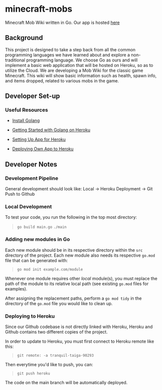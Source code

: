 # minecraft-mobs
Minecraft Mob Wiki written in Go. Our app is hosted [here](https://tranquil-taiga-90293.herokuapp.com/)

## Background
This project is designed to take a step back from all the common programming languages we have learned about and explore a non-traditional programming language. We choose Go as ours and will implement a basic web application that will be hosted on Heroku, so as to utilize the Cloud.
We are developing a Mob Wiki for the classic game Minecraft. This wiki will show basic information such as health, spawn info, and items dropped, related to various mobs in the game. 

## Developer Set-up
### Useful Resources
- [Install Golang](https://golang.org/doc/install)

- [Getting Started with Golang on Heroku](https://devcenter.heroku.com/articles/getting-started-with-go)

- [Setting Up App for Heroku](https://elements.heroku.com/buildpacks/heroku/heroku-buildpack-go)

- [Deploying Own App to Heroku](https://devcenter.heroku.com/articles/preparing-a-codebase-for-heroku-deployment)

## Developer Notes

### Development Pipeline
General development should look like: Local -> Heroku Deployment -> Git Push to Github

### Local Development
To test your code, you run the following in the top most directory:
>`go build main.go`
>`./main`

### Adding new modules in Go
Each new module should be in its respective directory within the `src` directory of the project. Each new module also needs its respective `go.mod` file that can be generated with:
>`go mod init example.com/module`

Whenever one module requires other *local* module(s), you must replace the path of the module to its relative local path (see existing `go.mod` files for examples).

After assigning the replacement paths, perform a `go mod tidy` in the directory of the `go.mod` file you would like to clean up.

### Deploying to Heroku
Since our Github codebase is not directly linked with Heroku, Heroku and Github contains two different copies of the project.

In order to update to Heroku, you must first connect to Heroku remote like this:
>`git remote: -a tranquil-taiga-90293`

Then everytime you'd like to push, you can:
>`git push heroku`

The code on the main branch will be automatically deployed.